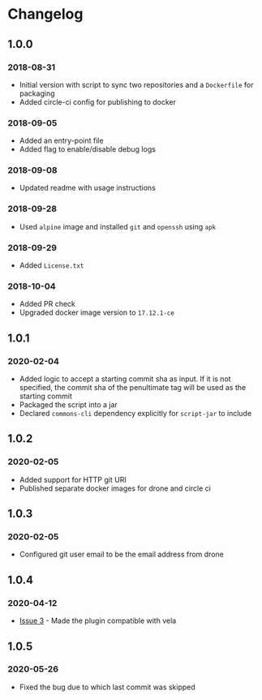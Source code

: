 # Changelog
## 1.0.0
### 2018-08-31
- Initial version with script to sync two repositories and a `Dockerfile` for packaging
- Added circle-ci config for publishing to docker

### 2018-09-05
- Added an entry-point file
- Added flag to enable/disable debug logs

### 2018-09-08
- Updated readme with usage instructions

### 2018-09-28
- Used `alpine` image and installed `git` and `openssh` using `apk`

### 2018-09-29
- Added `License.txt`

### 2018-10-04
- Added PR check
- Upgraded docker image version to `17.12.1-ce`

## 1.0.1
### 2020-02-04
- Added logic to accept a starting commit sha as input. If it is not specified, the commit sha of the penultimate tag
will be used as the starting commit
- Packaged the script into a jar
- Declared `commons-cli` dependency explicitly for `script-jar` to include

## 1.0.2
### 2020-02-05
- Added support for HTTP git URI
- Published separate docker images for drone and circle ci

## 1.0.3
### 2020-02-05
- Configured git user email to be the email address from drone

## 1.0.4
### 2020-04-12
- [Issue 3](https://github.com/devatherock/git-sync/issues/3) - Made the plugin
compatible with vela

## 1.0.5
### 2020-05-26
- Fixed the bug due to which last commit was skipped